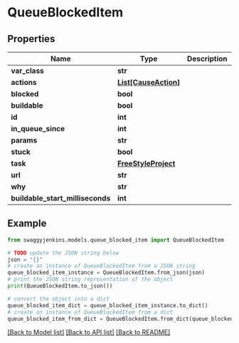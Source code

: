 # QueueBlockedItem


## Properties

Name | Type | Description | Notes
------------ | ------------- | ------------- | -------------
**var_class** | **str** |  | [optional] 
**actions** | [**List[CauseAction]**](CauseAction.md) |  | [optional] 
**blocked** | **bool** |  | [optional] 
**buildable** | **bool** |  | [optional] 
**id** | **int** |  | [optional] 
**in_queue_since** | **int** |  | [optional] 
**params** | **str** |  | [optional] 
**stuck** | **bool** |  | [optional] 
**task** | [**FreeStyleProject**](FreeStyleProject.md) |  | [optional] 
**url** | **str** |  | [optional] 
**why** | **str** |  | [optional] 
**buildable_start_milliseconds** | **int** |  | [optional] 

## Example

```python
from swaggyjenkins.models.queue_blocked_item import QueueBlockedItem

# TODO update the JSON string below
json = "{}"
# create an instance of QueueBlockedItem from a JSON string
queue_blocked_item_instance = QueueBlockedItem.from_json(json)
# print the JSON string representation of the object
print(QueueBlockedItem.to_json())

# convert the object into a dict
queue_blocked_item_dict = queue_blocked_item_instance.to_dict()
# create an instance of QueueBlockedItem from a dict
queue_blocked_item_from_dict = QueueBlockedItem.from_dict(queue_blocked_item_dict)
```
[[Back to Model list]](../README.md#documentation-for-models) [[Back to API list]](../README.md#documentation-for-api-endpoints) [[Back to README]](../README.md)


